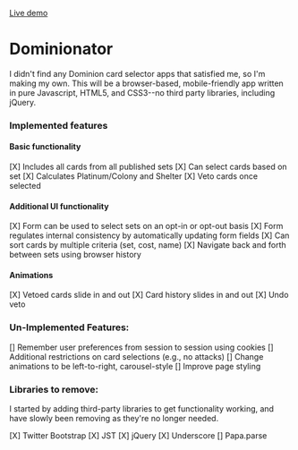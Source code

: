 [Live demo][live]

[live]: drransom.github.io/Dominionator

# Dominionator
I didn't find any Dominion card selector apps that satisfied me, so I'm making my own.
This will be a browser-based, mobile-friendly app written in pure Javascript, HTML5,
and CSS3--no third party libraries, including jQuery.

### Implemented features

#### Basic functionality
[X] Includes all cards from all published sets
[X] Can select cards based on set
[X] Calculates Platinum/Colony and Shelter
[X] Veto cards once selected

#### Additional UI functionality
[X] Form can be used to select sets on an opt-in or opt-out basis
[X] Form regulates internal consistency by automatically updating form fields
[X] Can sort cards by multiple criteria (set, cost, name)
[X] Navigate back and forth between sets using browser history

#### Animations
[X] Vetoed cards slide in and out
[X] Card history slides in and out
[X] Undo veto

### Un-Implemented Features:

[] Remember user preferences from session to session using cookies
[] Additional restrictions on card selections (e.g., no attacks)
[] Change animations to be left-to-right, carousel-style
[] Improve page styling

### Libraries to remove:
I started by adding third-party libraries to get functionality working, and
have slowly been removing as they're no longer needed.

[X] Twitter Bootstrap
[X] JST
[X] jQuery
[X] Underscore
[] Papa.parse
